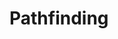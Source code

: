 # Pathfinding

<embed 
id="Applet"
type="application/x-java-applet;version=1.6"
width="999" height="999" 
archive="PathFinder.jar"
/>

